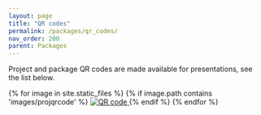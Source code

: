 ```yaml
---
layout: page
title: "QR codes"
permalink: /packages/qr_codes/
nav_order: 200
parent: Packages
---
```


Project and package QR codes are made available for presentations, see the list below.

<div class="text-center">
{% for image in site.static_files %}
    {% if image.path contains 'images/projqrcode' %}
        <a href="{{ image.path }}">
            <img src="{{ image.path }}" alt="QR code" />
        </a>
    {% endif %}
{% endfor %}
</div>
